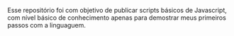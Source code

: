 Esse repositório foi com objetivo de publicar scripts básicos de Javascript, com nível básico de conhecimento apenas para 
demostrar meus primeiros passos com a linguaguem.

